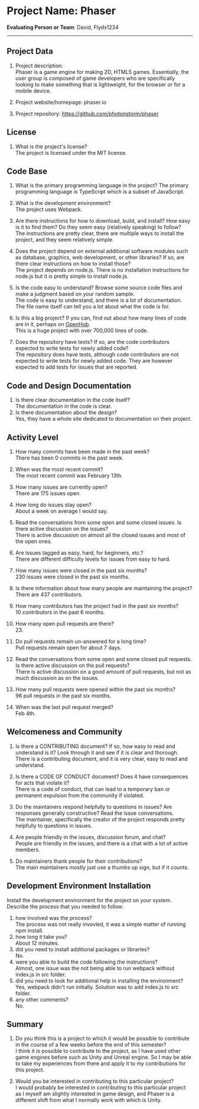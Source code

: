 # Project Name:  Phaser



**Evaluating Person or Team**: David, Flydx1234

---

## Project Data

1. Project description: <br>
    Phaser is a game engine for making 2D, HTML5 games. Essentially, the user group is composed of
    game developers who are specifically looking to make something that is lightweight, for the browser
    or for a mobile device.

1. Project website/homepage:
    phaser.io
1. Project repository:
    https://github.com/photonstorm/phaser


## License

1. What is the project's license? <br>
    The project is licensed under the MIT license.



## Code Base


1. What is the primary programming language in the project?
    The primary programming language is TypeScript which is a subset of JavaScript.
1. What is the development environment? <br>
    The project uses Webpack.

1. Are there instructions for how to download, build, and install? How easy is it
to find them? Do they seem easy (relatively speaking) to follow? <br>
    The instructions are pretty clear, there are multiple ways to install the project,
    and they seem relatively simple.
1. Does the project depend on external additional software modules such as
database,  graphics, web development, or other libraries? If so, are there clear instructions on how to install those? <br>
    The project depends on node.js. There is no installation instructions for node.js but it is pretty simple to install
    node.js.

1. Is the code easy to understand? Browse some source code files and make
a judgment based on your random sample. <br>
    The code is easy to understand, and there is a lot of documentation. The file name itself can tell you a lot about what the
    code is for.
1. Is this a big project? If you can, find out about how many lines of code
are in it, perhaps on [OpenHub](https://www.openhub.net/). <br>
    This is a huge project with over 700,000 lines of code.
1. Does the repository have tests? If so, are the code contributors expected to write tests for newly added code? <br>
    The repository does have tests, although code contributors are not expected to write tests for newly added code.
    They are however expected to add tests for issues that are reported.


## Code and Design Documentation
1. Is there clear documentation in the code itself? <br>
    The documentation in the code is clear.
1. Is there documentation about the design?  <br>
    Yes, they have a whole site dedicated to documentation on their project.

## Activity Level


1. How many commits have been made in the past week? <br>
    There has been 0 commits in the past week.

1. When was the most recent commit? <br>
    The most recent commit was February 13th.
1. How many issues are currently open? <br>
    There are 175 issues open.
1. How long do issues stay open? <br>
    About a week on average I would say.

1. Read the conversations from some open and some closed issues. Is there active discussion on the issues? <br>
    There is active discussion on almost all the closed issues and most of the open ones.
1. Are issues tagged as easy, hard, for beginners, etc.? <br>
    There are different difficulty levels for issues from easy to hard.
1. How many issues were closed in the past six months? <br>
    230 issues were closed in the past six months.
1. Is there information about how many people are maintaining the project? <br>
    There are 437 contributors.
1. How many contributors has the project had in the past six months? <br>
    10 contributors in the past 6 months.
1. How many open pull requests are there? <br>
    23.
1. Do pull requests remain un-answered for a long time? <br>
    Pull requests remain open for about 7 days.

1. Read the conversations from some open and some closed pull requests.  Is there active discussion on the pull requests? <br>
    There is active discussion on a good amount of pull requests, but not as much discussion as on the issues.
1. How many pull requests were opened within the past six months? <br>
    96 pull requests in the past six months.
1. When was the last  pull request  merged? <br>
    Feb 4th.
## Welcomeness and Community

1. Is there a CONTRIBUTING document? If so, how easy to read and understand is it?
Look through it and see if it is clear and thorough. <br>
    There is a contributing document, and it is very clear, easy to read and understand.

1. Is there a CODE OF CONDUCT document? Does it have consequences for acts that
violate it? <br>
    There is a code of conduct, that can lead to a temporary ban or permanent expulsion
    from the community if violated.

1. Do the maintainers respond helpfully to questions in issues?
Are responses generally constructive? Read the issue conversations. <br>
    The maintainer, specifically the creator of the project responds pretty helpfully to questions
    in issues.
1. Are people friendly in the issues, discussion forum, and chat? <br>
    People are friendly in the issues, and there is a chat with a lot of active members.
1. Do maintainers thank people for their contributions? <br>
    The main maintainers mostly just use a thumbs up sign, but if it counts.


## Development Environment Installation

Install the development environment for the project on your system.
Describe the process that you needed to follow:

1. how involved was the process? <br>
    The process was not really invovled, it was a simple matter of running npm install.
1. how long it take you? <br>
    About 12 minutes.
1. did you need to install additional packages or libraries? <br>
    No.
1. were you able to build the code following the instructions? <br>
    Almost, one issue was the not being able to run webpack without index.js in src folder.
1. did you need to look for additional help in installing the environment? <br>
    Yes, webpack didn't run initially. Solution was to add index.js to src folder.
1. any other comments? <br>
    No.




## Summary
1. Do you think  this is a project to which it would be possible to contribute
in the course of a few weeks before the end of this semester? <br>
  I think it is possible to contribute to the project, as I have used other game engines before
  such as Unity and Unreal engine. So I may be able to take my experiences from there and apply
  it to my contributions for this project.

1. Would you be interested in contributing to this particular project? <br>
  I would probably be interested in contributing to this particular project as I myself am slightly interested
  in game design, and Phaser is a different shift from what I normally work with which is Unity.

